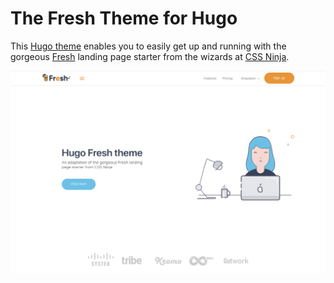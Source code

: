 # The Fresh Theme for Hugo

This [Hugo theme](https://themes.gohugo.io/) enables you to easily get up and running with the gorgeous [Fresh](https://cssninja.io/themes/fresh) landing page starter from the wizards at [CSS Ninja](https://cssninja.io/).

![Hugo Fresh theme screenshot](images/screenshot.png)
